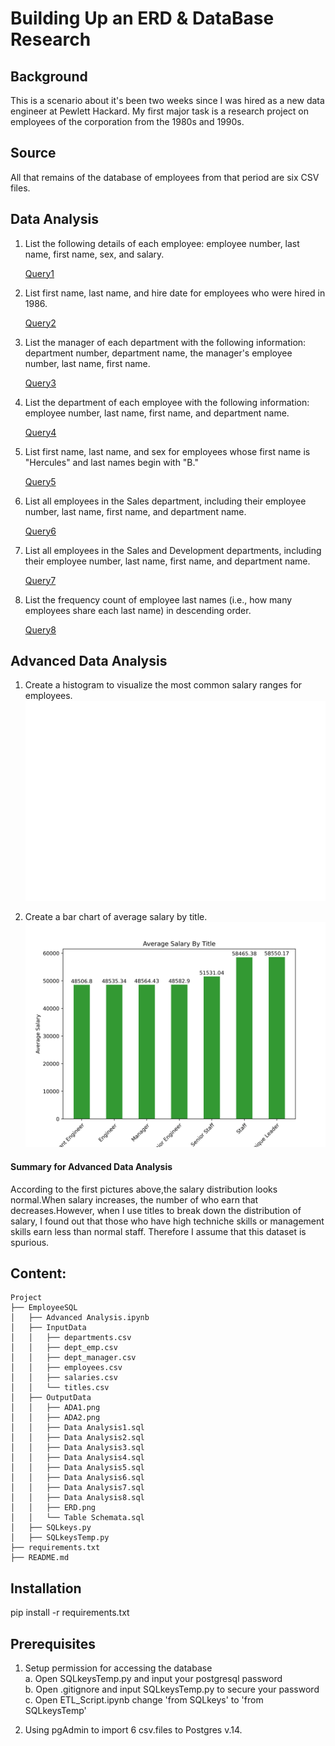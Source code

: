 # Building Up an ERD & DataBase Research


## Background

This is a scenario about it's been two weeks since I was hired as a new data engineer at Pewlett Hackard. My first major task is a research project on employees of the corporation from the 1980s and 1990s. 


## Source

All that remains of the database of employees from that period are six CSV files.  


## Data Analysis

1. List the following details of each employee: employee number, last name, first name, sex, and salary.  

    <a href='https://github.com/LynHJ/SQL-Database/blob/396293c9dd0652995c46ec100865d71d29c8079d/EmployeeSQL/OutputData/Data%20Analysis1.sql'>Query1</a>
 
2. List first name, last name, and hire date for employees who were hired in 1986.  

    <a href='https://github.com/LynHJ/SQL-Database/blob/dcba889b68f833a004000e946988e19f106a9bfe/EmployeeSQL/OutputData/Data%20Analysis2.sql'>Query2</a>

3. List the manager of each department with the following information: department number, department name, the manager's employee number, last name, first name.  

    <a href='https://github.com/LynHJ/SQL-Database/blob/dcba889b68f833a004000e946988e19f106a9bfe/EmployeeSQL/OutputData/Data%20Analysis3.sql'>Query3</a>

4. List the department of each employee with the following information: employee number, last name, first name, and department name.  

    <a href='https://github.com/LynHJ/SQL-Database/blob/dcba889b68f833a004000e946988e19f106a9bfe/EmployeeSQL/OutputData/Data%20Analysis4.sql'>Query4</a>

5. List first name, last name, and sex for employees whose first name is "Hercules" and last names begin with "B."  

    <a href='https://github.com/LynHJ/SQL-Database/blob/dcba889b68f833a004000e946988e19f106a9bfe/EmployeeSQL/OutputData/Data%20Analysis5.sql'>Query5</a>

6. List all employees in the Sales department, including their employee number, last name, first name, and department name.  

    <a href='https://github.com/LynHJ/SQL-Database/blob/dcba889b68f833a004000e946988e19f106a9bfe/EmployeeSQL/OutputData/Data%20Analysis6.sql'>Query6</a>

7. List all employees in the Sales and Development departments, including their employee number, last name, first name, and department name.  

    <a href='https://github.com/LynHJ/SQL-Database/blob/dcba889b68f833a004000e946988e19f106a9bfe/EmployeeSQL/OutputData/Data%20Analysis7.sql'>Query7</a>

8. List the frequency count of employee last names (i.e., how many employees share each last name) in descending order.  

    <a href='https://github.com/LynHJ/SQL-Database/blob/dcba889b68f833a004000e946988e19f106a9bfe/EmployeeSQL/OutputData/Data%20Analysis8.sql'>Query8</a>

## Advanced Data Analysis

1. Create a histogram to visualize the most common salary ranges for employees.  
![alt text](https://github.com/LynHJ/SQL/blob/45526bce8feaa9ec61d5d74de4df55963cf83cd3/EmployeeSQL/OutputData/ADA1.png) 

2. Create a bar chart of average salary by title.  
![alt text](https://github.com/LynHJ/SQL/blob/45526bce8feaa9ec61d5d74de4df55963cf83cd3/EmployeeSQL/OutputData/ADA2.png)  

#### Summary for Advanced Data Analysis

According to the first pictures above,the salary distribution looks normal.When salary increases, the number of who earn that decreases.However, when I use titles to break down the distribution of salary, I found out that those who have high techniche skills or management skills earn less than normal staff. Therefore I assume that this dataset is spurious.


## Content:
```
Project  
├── EmployeeSQL
│   ├── Advanced Analysis.ipynb
│   ├── InputData
│   │   ├── departments.csv
│   │   ├── dept_emp.csv
│   │   ├── dept_manager.csv
│   │   ├── employees.csv
│   │   ├── salaries.csv
│   │   └── titles.csv
│   ├── OutputData
│   │   ├── ADA1.png
│   │   ├── ADA2.png
│   │   ├── Data Analysis1.sql
│   │   ├── Data Analysis2.sql
│   │   ├── Data Analysis3.sql
│   │   ├── Data Analysis4.sql
│   │   ├── Data Analysis5.sql
│   │   ├── Data Analysis6.sql
│   │   ├── Data Analysis7.sql
│   │   ├── Data Analysis8.sql
│   │   ├── ERD.png
│   │   └── Table Schemata.sql
│   ├── SQLkeys.py
│   ├── SQLkeysTemp.py
├── requirements.txt
├── README.md

```
   

## Installation

pip install -r requirements.txt

## Prerequisites

1. Setup permission for accessing the database  
a. Open SQLkeysTemp.py and input your postgresql password    
b. Open .gitignore and input SQLkeysTemp.py to secure your password   
c. Open ETL_Script.ipynb change 'from SQLkeys' to 'from SQLkeysTemp'

2. Using pgAdmin to import 6 csv.files to Postgres v.14.    




